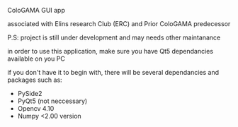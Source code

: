ColoGAMA GUI app

associated with Elins research Club (ERC) and Prior ColoGAMA predecessor

P.S: project is still under development and may needs other maintanance

in order to use this application, make sure you have Qt5 dependancies available on you PC

if you don't have it to begin with, there will be several dependancies and packages such as:

- PySide2
- PyQt5 (not neccessary)
- Opencv 4.10
- Numpy <2.00 version